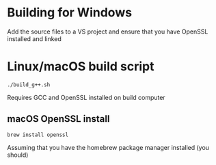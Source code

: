 # Building for Windows

Add the source files to a VS project and ensure that you have OpenSSL installed and linked

# Linux/macOS build script

```./build_g++.sh```

Requires GCC and OpenSSL installed on build computer

## macOS OpenSSL install

```brew install openssl```

Assuming that you have the homebrew package manager installed (you should)

